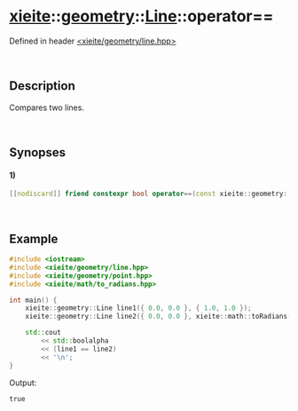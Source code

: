 # [xieite](../../../../../../xieite.md)\:\:[geometry](../../../../../../geometry.md)\:\:[Line](../../../../line.md)\:\:operator==
Defined in header [<xieite/geometry/line.hpp>](../../../../../../../include/xieite/geometry/line.hpp)

&nbsp;

## Description
Compares two lines.

&nbsp;

## Synopses
#### 1)
```cpp
[[nodiscard]] friend constexpr bool operator==(const xieite::geometry::Line& line1, const xieite::geometry::Line& line2) noexcept;
```

&nbsp;

## Example
```cpp
#include <iostream>
#include <xieite/geometry/line.hpp>
#include <xieite/geometry/point.hpp>
#include <xieite/math/to_radians.hpp>

int main() {
    xieite::geometry::Line line1({ 0.0, 0.0 }, { 1.0, 1.0 });
    xieite::geometry::Line line2({ 0.0, 0.0 }, xieite::math::toRadians(45.0));

    std::cout
        << std::boolalpha
        << (line1 == line2)
        << '\n';
}
```
Output:
```
true
```
